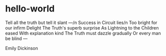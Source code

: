 # hello-world

Tell all the truth but tell it slant —/n
Success in Circuit lies/n
Too bright for our infirm Delight
The Truth's superb surprise
As Lightning to the Children eased
With explanation kind
The Truth must dazzle gradually
Or every man be blind —

Emily Dickinson
